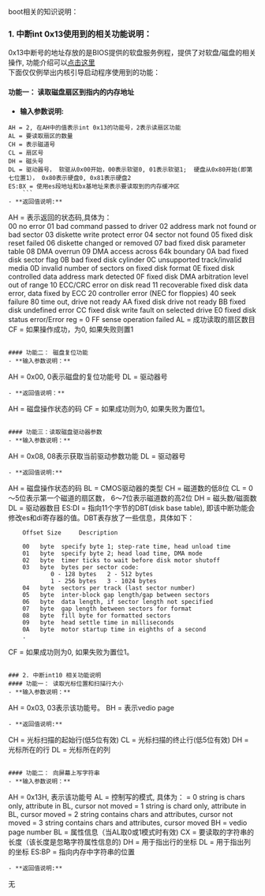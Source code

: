 boot相关的知识说明：  
### 1. 中断int 0x13使用到的相关功能说明：
0x13中断号的地址存放的是BIOS提供的软盘服务例程，提供了对软盘/磁盘的相关操作, 功能介绍可以[点击这里](http://stanislavs.org/helppc/int_13.html)  
下面仅仅例举出内核引导启动程序使用到的功能：  
#### 功能一： 读取磁盘扇区到指内的内存地址  
- **输入参数说明:**  
```
AH = 2, 在AH中的值表示int 0x13的功能号，2表示读扇区功能  
AL = 要读取扇区的数量  
CH = 表示磁道号  
CL = 扇区号  
DH = 磁头号  
DL = 驱动器号， 软驱从0x00开始，00表示软驱0, 01表示软驱1;  硬盘从0x80开始(即第七位置1）， 0x80表示硬盘0, 0x81表示硬盘2  
ES:BX = 使用es段地址和bx基地址来表示要读取到的内存缓冲区  
	```
- **返回值说明:**  
```
AH = 表示返回的状态码,具体为：  
		00  no error
		01  bad command passed to driver
		02  address mark not found or bad sector
		03  diskette write protect error
		04  sector not found
		05  fixed disk reset failed
		06  diskette changed or removed
		07  bad fixed disk parameter table
		08  DMA overrun
		09  DMA access across 64k boundary
		0A  bad fixed disk sector flag
		0B  bad fixed disk cylinder
		0C  unsupported track/invalid media
		0D  invalid number of sectors on fixed disk format
		0E  fixed disk controlled data address mark detected
		0F  fixed disk DMA arbitration level out of range
		10  ECC/CRC error on disk read
		11  recoverable fixed disk data error, data fixed by ECC
		20  controller error (NEC for floppies)
		40  seek failure
		80  time out, drive not ready
		AA  fixed disk drive not ready
		BB  fixed disk undefined error
		CC  fixed disk write fault on selected drive
		E0  fixed disk status error/Error reg = 0
		FF  sense operation failed 
AL = 成功读取的扇区数目
CF = 如果操作成功，为0, 如果失败则置1
 ```

#### 功能二： 磁盘复位功能
- **输入参数说明：**  
```
AH = 0x00, 0表示磁盘的复位功能号
DL = 驱动器号
```
- **返回值说明：**  
```
AH = 磁盘操作状态的码
CF = 如果成功则为0, 如果失败为置位1。
```

#### 功能三：读取磁盘驱动器参数
- **输入参数说明：**
```
AH = 0x08, 08表示获取当前驱动参数功能
DL = 驱动器号
```
- **返回值说明:**  
```
AH = 磁盘操作状态的码
BL = CMOS驱动器的类型
CH = 磁道数的低8位
CL = 0～5位表示第一个磁道的扇区数， 6～7位表示磁道数的高2位
DH = 磁头数/磁面数
DL = 驱动器数目
ES:DI = 指向11个字节的DBT(disk base table), 即该中断功能会修改es和di寄存器的值。DBT表存放了一些信息，具体如下：

		Offset Size		Description

		00   byte  specify byte 1; step-rate time, head unload time
		01   byte  specify byte 2; head load time, DMA mode  
		02   byte  timer ticks to wait before disk motor shutoff
		03   byte  bytes per sector code:
				0 - 128 bytes	2 - 512 bytes
				1 - 256 bytes	3 - 1024 bytes
		04   byte  sectors per track (last sector number)
		05   byte  inter-block gap length/gap between sectors
		06   byte  data length, if sector length not specified
		07   byte  gap length between sectors for format
		08   byte  fill byte for formatted sectors
		09   byte  head settle time in milliseconds
		0A   byte  motor startup time in eighths of a second
		.
CF = 如果成功则为0, 如果失败为置位1。
```

### 2. 中断int10 相关功能说明  
#### 功能一： 读取光标位置和扫描行大小
- **输入参数说明：**
```
AH = 0x03, 03表示该功能号。
BH = 表示vedio page
```
- **返回值说明:**
```
CH = 光标扫描的起始行(低5位有效)
CL = 光标扫描的终止行(低5位有效)
DH = 光标所在的行
DL = 光标所在的列
```

#### 功能二： 向屏幕上写字符串
- **输入参数说明：**
```
AH = 0x13H, 表示该功能号
AL = 控制写的模式, 具体为：
		= 0 string is chars only, attribute in BL, cursor not moved
		= 1 string is chard only, attribute in BL, cursor moved
		= 2 string contains chars and attributes, cursor not moved
		= 3 string contains chars and attributes, cursor moved
BH = vedio page number
BL = 属性信息（当AL取0或1模式时有效)
CX = 要读取的字符串的长度（该长度是忽略字符属性信息的)
DH = 用于指出行的坐标
DL = 用于指出列的坐标
ES:BP = 指向内存中字符串的位置
```
- **返回值说明:**
```
无
```
